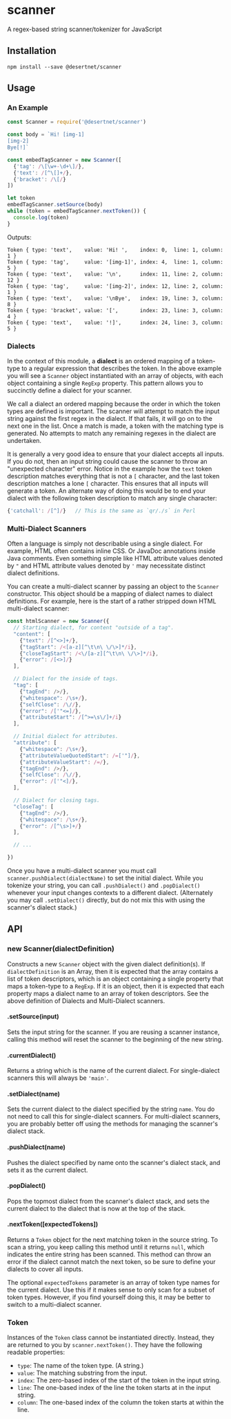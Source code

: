 # scanner

A regex-based string scanner/tokenizer for JavaScript

## Installation

```shell
npm install --save @desertnet/scanner
```

## Usage

### An Example

```javascript
const Scanner = require('@desertnet/scanner')

const body = `Hi! [img-1]
[img-2]
Bye[!]`

const embedTagScanner = new Scanner([
  {'tag': /\[\w+-\d+\]/},
  {'text': /[^\[]+/},
  {'bracket': /\[/}
])

let token
embedTagScanner.setSource(body)
while (token = embedTagScanner.nextToken()) {
  console.log(token)
}
```

Outputs:

```
Token { type: 'text',    value: 'Hi! ',    index: 0,  line: 1, column: 1 }
Token { type: 'tag',     value: '[img-1]', index: 4,  line: 1, column: 5 }
Token { type: 'text',    value: '\n',      index: 11, line: 2, column: 12 }
Token { type: 'tag',     value: '[img-2]', index: 12, line: 2, column: 1 }
Token { type: 'text',    value: '\nBye',   index: 19, line: 3, column: 8 }
Token { type: 'bracket', value: '[',       index: 23, line: 3, column: 4 }
Token { type: 'text',    value: '!]',      index: 24, line: 3, column: 5 }
```

### Dialects

In the context of this module, a **dialect** is an ordered mapping of a token-type to a regular expression that describes the token. In the above example you will see a `Scanner` object instantiated with an array of objects, with each object containing a single `RegExp` property. This pattern allows you to succinctly define a dialect for your scanner.

We call a dialect an ordered mapping because the order in which the token types are defined is important. The scanner will attempt to match the input string against the first regex in the dialect. If that fails, it will go on to the next one in the list. Once a match is made, a token with the matching type is generated. No attempts to match any remaining regexes in the dialect are undertaken.

It is generally a very good idea to ensure that your dialect accepts all inputs. If you do not, then an input string could cause the scanner to throw an "unexpected character" error. Notice in the example how the `text` token description matches everything that is not a `[` character, and the last token description matches a lone `[` character. This ensures that all inputs will generate a token. An alternate way of doing this would be to end your dialect with the following token description to match any single character:

```javascript
{'catchall': /[^]/}   // This is the same as `qr/./s` in Perl
```

### Multi-Dialect Scanners

Often a language is simply not describable using a single dialect. For example, HTML often contains inline CSS. Or JavaDoc annotations inside Java comments. Even something simple like HTML attribute values denoted by `"` and HTML attribute values denoted by `'` may necessitate distinct dialect definitions.

You can create a multi-dialect scanner by passing an object to the `Scanner` constructor. This object should be a mapping of dialect names to dialect definitions. For example, here is the start of a rather stripped down HTML multi-dialect scanner:

```javascript
const htmlScanner = new Scanner({
  // Starting dialect, for content "outside of a tag".
  "content": [
    {"text": /[^<>]+/},
    {"tagStart": /<[a-z][^\t\n\ \/\>]*/i},
    {"closeTagStart": /<\/[a-z][^\t\n\ \/\>]*/i},
    {"error": /[<>]/}
  ],

  // Dialect for the inside of tags.
  "tag": [
    {"tagEnd": />/},
    {"whitespace": /\s+/},
    {"selfClose": /\//},
    {"error": /['"<=]/},
    {"attributeStart": /[^>=\s\/]+/i}
  ],

  // Initial dialect for attributes.
  "attribute": [
    {"whitespace": /\s+/},
    {"attributeValueQuotedStart": /=['"]/},
    {"attributeValueStart": /=/},
    {"tagEnd": />/},
    {"selfClose": /\//},
    {"error": /['"<]/},
  ],

  // Dialect for closing tags.
  "closeTag": [
    {"tagEnd": />/},
    {"whitespace": /\s+/},
    {"error": /[^\s>]+/}
  ],

  // ...

})
```

Once you have a multi-dialect scanner you must call `scanner.pushDialect(dialectName)` to set the initial dialect. While you tokenize your string, you can call `.pushDialect()` and `.popDialect()` whenever your input changes contexts to a different dialect. (Alternately you may call `.setDialect()` directly, but do not mix this with using the scanner's dialect stack.)

## API

### new Scanner(dialectDefinition)

Constructs a new `Scanner` object with the given dialect definition(s). If `dialectDefinition` is an Array, then it is expected that the array contains a list of token descriptors, which is an object containing a single property that maps a token-type to a `RegExp`. If it is an object, then it is expected that each property maps a dialect name to an array of token descriptors. See the above definition of Dialects and Multi-Dialect scanners.

#### .setSource(input)

Sets the input string for the scanner. If you are reusing a scanner instance, calling this method will reset the scanner to the beginning of the new string.

#### .currentDialect()

Returns a string which is the name of the current dialect. For single-dialect scanners this will always be `'main'`.

#### .setDialect(name)

Sets the current dialect to the dialect specified by the string `name`. You do not need to call this for single-dialect scanners. For multi-dialect scanners, you are probably better off using the methods for managing the scanner's dialect stack.

#### .pushDialect(name)

Pushes the dialect specified by name onto the scanner's dialect stack, and sets it as the current dialect.

#### .popDialect()

Pops the topmost dialect from the scanner's dialect stack, and sets the current dialect to the dialect that is now at the top of the stack.

#### .nextToken([expectedTokens])

Returns a `Token` object for the next matching token in the source string. To scan a string, you keep calling this method until it returns `null`, which indicates the entire string has been scanned. This method can throw an error if the dialect cannot match the next token, so be sure to define your dialects to cover all inputs.

The optional `expectedTokens` parameter is an array of token type names for the current dialect. Use this if it makes sense to only scan for a subset of token types. However, if you find yourself doing this, it may be better to switch to a multi-dialect scanner.

### Token

Instances of the `Token` class cannot be instantiated directly. Instead, they are returned to you by `scanner.nextToken()`. They have the following readable properties:

  - `type`: The name of the token type. (A string.)
  - `value`: The matching substring from the input.
  - `index`: The zero-based index of the start of the token in the input string.
  - `line`: The one-based index of the line the token starts at in the input string.
  - `column`: The one-based index of the column the token starts at within the line.
